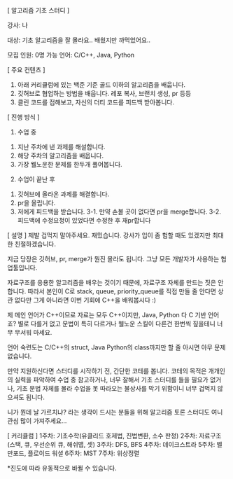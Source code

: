 [ 알고리즘 기초 스터디 ]

강사: 나

대상:
기초 알고리즘을 잘 몰라요..
배웠지만 까먹었어요..

모집 인원: 0명
가능 언어: C/C++, Java, Python

[ 주요 컨텐츠 ]
1. 아래 커리큘럼에 있는 백준 기준 골드 이하의 알고리즘을 배웁니다.
2. 깃허브로 협업하는 방법을 배웁니다. 레포 복사, 브랜치 생성, pr 등등
3. 클린 코드를 접해보고, 자신의 더티 코드를 피드백 받아봅니다.

[ 진행 방식 ]
1) 수업 중
1. 지난 주차에 낸 과제를 해설합니다.
2. 해당 주차의 알고리즘을 배웁니다.
3. 가장 웰노운한 문제를 한두개 풀어봅니다.

2) 수업이 끝난 후
1. 깃허브에 올라온 과제를 해결합니다.
2. pr을 올립니다.
3. 저에게 피드백을 받습니다.
3-1. 만약 손볼 곳이 없다면 pr을 merge합니다.
3-2. 피드백에 수정요청이 있었다면 수정한 후 재pr합니다

[ 설명 ]
제발 겁먹지 말아주세요.
재밌습니다.
강사가 입이 좀 험할 때도 있겠지만 최대한 친절하겠습니다.

지금 당장은 깃허브, pr, merge가 뭔진 몰라도 됩니다.
그냥 모든 개발자가 사용하는 협업툴입니다.

자료구조를 응용한 알고리즘을 배우는 것이기 때문에, 자료구조 자체를 만드는 짓은 안합니다.
따라서 본인이 C로 stack, queue, priority_queue를 직접 만들 줄 안다면 상관 없다만 그게 아니라면 이번 기회에 C++을 배워봅시다 :)

제 메인 언어가 C++이므로 자료는 모두 C++이지만, Java, Python 다 C 기반 언어죠?
별로 다를거 없고 문법이 특히 다르거나 웰노운 스킬이 다른건 한번씩 짚을테니 너무 무서워 마세요.

언어 숙련도는 C/C++의 struct, Java Python의 class까지만 할 줄 아시면 아무 문제 없습니다.

만약 지원하신다면 스터디를 시작하기 전, 간단한 코테를 봅니다.
코테의 목적은 개개인의 실력을 파악하여 수업 중 참고하거나, 너무 잘해서 기초 스터디를 들을 필요가 없거나, 기초 문법 자체를 몰라 수업을 못 따라오는 불상사를 막기 위함이니 너무 겁먹지 않으셔도 됩니다.

니가 뭔데 날 가르치냐? 라는 생각이 드시는 분들을 위해 알고리즘 토론 스터디도 여니 관심 많이 가져주세요...

[ 커리큘럼 ]
1주차: 기초수학(유클리드 호제법, 진법변환, 소수 판정)
2주차: 자료구조(스택, 큐, 우선순위 큐, 해쉬맵, 셋)
3주차: DFS, BFS
4주차: 데이크스트라
5주차: 벨만포드, 플로이드 워셜
6주차: MST
7주차: 위상정렬

*진도에 따라 유동적으로 바뀔 수 있습니다.